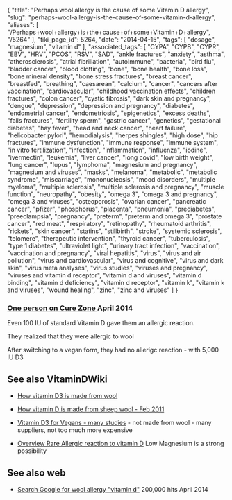 {
    "title": "Perhaps wool allergy is the cause of some Vitamin D allergy",
    "slug": "perhaps-wool-allergy-is-the-cause-of-some-vitamin-d-allergy",
    "aliases": [
        "/Perhaps+wool+allergy+is+the+cause+of+some+Vitamin+D+allergy",
        "/5264"
    ],
    "tiki_page_id": 5264,
    "date": "2014-04-15",
    "tags": [
        "dosage",
        "magnesium",
        "vitamin d"
    ],
    "associated_tags": [
        "CYPA",
        "CYPB",
        "CYPR",
        "EBV",
        "HRV",
        "PCOS",
        "RSV",
        "SAD",
        "ankle fractures",
        "anxiety",
        "asthma",
        "atherosclerosis",
        "atrial fibrillation",
        "autoimmune",
        "bacteria",
        "bird flu",
        "bladder cancer",
        "blood clotting",
        "bone",
        "bone health",
        "bone loss",
        "bone mineral density",
        "bone stress fractures",
        "breast cancer",
        "breastfed",
        "breathing",
        "caesarean",
        "calcium",
        "cancer",
        "cancers after vaccination",
        "cardiovascular",
        "childhood vaccination effects",
        "children fractures",
        "colon cancer",
        "cystic fibrosis",
        "dark skin and pregnancy",
        "dengue",
        "depression",
        "depression and pregnancy",
        "diabetes",
        "endometrial cancer",
        "endometriosis",
        "epigenetics",
        "excess deaths",
        "falls fractures",
        "fertility sperm",
        "gastric cancer",
        "genetics",
        "gestational diabetes",
        "hay fever",
        "head and neck cancer",
        "heart failure",
        "helicobacter pylori",
        "hemodialysis",
        "herpes shingles",
        "high dose",
        "hip fractures",
        "immune dysfunction",
        "immune response",
        "immune system",
        "in vitro fertilization",
        "infection",
        "inflammation",
        "influenza",
        "iodine",
        "ivermectin",
        "leukemia",
        "liver cancer",
        "long covid",
        "low birth weight",
        "lung cancer",
        "lupus",
        "lymphoma",
        "magnesium and pregnancy",
        "magnesium and viruses",
        "masks",
        "melanoma",
        "metabolic",
        "metabolic syndrome",
        "miscarriage",
        "mononucleosis",
        "mood disorders",
        "multiple myeloma",
        "multiple sclerosis",
        "multiple sclerosis and pregnancy",
        "muscle function",
        "neuropathy",
        "obesity",
        "omega 3",
        "omega 3 and pregnancy",
        "omega 3 and viruses",
        "osteoporosis",
        "ovarian cancer",
        "pancreatic cancer",
        "pfizer",
        "phosphorus",
        "placenta",
        "pneumonia",
        "prediabetes",
        "preeclampsia",
        "pregnancy",
        "preterm",
        "preterm and omega 3",
        "prostate cancer",
        "red meat",
        "respiratory",
        "retinopathy",
        "rheumatoid arthritis",
        "rickets",
        "skin cancer",
        "statins",
        "stillbirth",
        "stroke",
        "systemic sclerosis",
        "telomere",
        "therapeutic intervention",
        "thyroid cancer",
        "tuberculosis",
        "type 1 diabetes",
        "ultraviolet light",
        "urinary tract infection",
        "vaccination",
        "vaccination and pregnancy",
        "viral hepatitis",
        "virus",
        "virus and air pollution",
        "virus and cardiovascular",
        "virus and cognitive",
        "virus and dark skin",
        "virus meta analyses",
        "virus studies",
        "viruses and pregnancy",
        "viruses and vitamin d receptor",
        "vitamin d and viruses",
        "vitamin d binding",
        "vitamin d deficiency",
        "vitamin d receptor",
        "vitamin k",
        "vitamin k and viruses",
        "wound healing",
        "zinc",
        "zinc and viruses"
    ]
}


### [One person on Cure Zone ](http://curezone.com/forums/fm.asp?i=2166109) April 2014

Even 100 IU of standard Vitamin D gave them an allergic reaction.

They realized that they were allergic to wool

After switching to a vegan form, they had no allerigc reaction - with 5,000 IU D3

## See also VitaminDWiki

* [How vitamin D3 is made from wool](/tags/how-vitamin-d3-is-made-from-wool.html)

* [How vitamin D is made from sheep wool - Feb 2011](/tags/how-vitamin-d-is-made-from-sheep-wool-feb-2011.html)

* [Vitamin D3 for Vegans - many studies](/tags/vitamin-d3-for-vegans-many-studies.html) - not made from wool - many suppliers, not too much more expensive

* [Overview Rare Allergic reaction to vitamin D](/tags/overview-rare-allergic-reaction-to-vitamin-d.html) Low Magnesium is a strong possibility

## See also web

* [Search Google for wool allergy "vitamin d"](https://www.google.com/search?q=wool+allergy+%22vitamin+d%22&oq=wool+allergy+%22vitamin+d%22&aqs=chrome..69i57j0l2.8640j0j8&sourceid=chrome&es_sm=0&ie=UTF-8%20) 200,000 hits April 2014